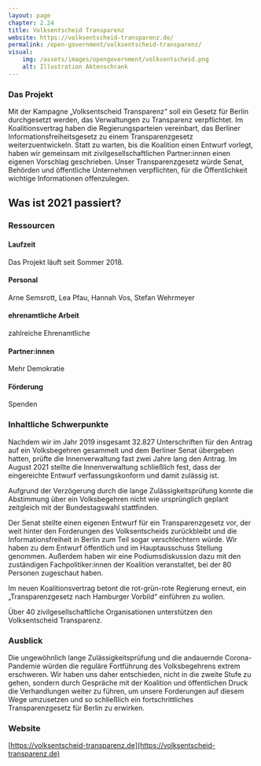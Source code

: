 ```yaml
---
layout: page
chapter: 2.24
title: Volksentscheid Transparenz
website: https://volksentscheid-transparenz.de/
permalink: /open-government/volksentscheid-transparenz/
visual:
    img: /assets/images/opengovernment/volksentscheid.png
    alt: Illustration Aktenschrank
---
```


### Das Projekt

Mit der Kampagne „Volksentscheid Transparenz“ soll ein Gesetz für Berlin durchgesetzt werden, das Verwaltungen zu Transparenz verpflichtet. Im Koalitionsvertrag haben die Regierungsparteien vereinbart, das Berliner Informationsfreiheitsgesetz zu einem Transparenzgesetz weiterzuentwickeln. Statt zu warten, bis die Koalition einen Entwurf vorlegt, haben wir gemeinsam mit zivilgesellschaftlichen Partner:innen einen eigenen Vorschlag geschrieben. Unser Transparenzgesetz würde Senat, Behörden und öffentliche Unternehmen verpflichten, für die Öffentlichkeit wichtige Informationen offenzulegen. 

## Was ist 2021 passiert?

### Ressourcen

#### Laufzeit
Das Projekt läuft seit Sommer 2018.

#### Personal
Arne Semsrott, Lea Pfau, Hannah Vos, Stefan Wehrmeyer

#### ehrenamtliche Arbeit
zahlreiche Ehrenamtliche

#### Partner:innen
Mehr Demokratie

#### Förderung
Spenden

### Inhaltliche Schwerpunkte

Nachdem wir im Jahr 2019 insgesamt 32.827 Unterschriften für den Antrag auf ein Volksbegehren gesammelt und dem Berliner Senat übergeben hatten, prüfte die Innenverwaltung fast zwei Jahre lang den Antrag. Im August 2021 stellte die Innenverwaltung schließlich fest, dass der eingereichte Entwurf verfassungskonform und damit zulässig ist.

Aufgrund der Verzögerung durch die lange Zulässigkeitsprüfung konnte die Abstimmung über ein Volksbegehren nicht wie ursprünglich geplant zeitgleich mit der Bundestagswahl stattfinden.

Der Senat stellte einen eigenen Entwurf für ein Transparenzgesetz vor, der weit hinter den Forderungen des Volksentscheids zurückbleibt und die Informationsfreiheit in Berlin zum Teil sogar verschlechtern würde. Wir haben zu dem Entwurf öffentlich und im Hauptausschuss Stellung genommen. Außerdem haben wir eine Podiumsdiskussion dazu mit den zuständigen Fachpolitiker:innen der Koalition veranstaltet, bei der 80 Personen zugeschaut haben.

Im neuen Koalitionsvertrag betont die rot-grün-rote Regierung erneut, ein „Transparenzgesetz nach Hamburger Vorbild“ einführen zu wollen.

Über 40 zivilgesellschaftliche Organisationen unterstützen den Volksentscheid Transparenz.


### Ausblick

Die ungewöhnlich lange Zulässigkeitsprüfung und die andauernde Corona-Pandemie würden die reguläre Fortführung des Volksbegehrens extrem erschweren. Wir haben uns daher entschieden, nicht in die zweite Stufe zu gehen, sondern durch Gespräche mit der Koalition und öffentlichen Druck die Verhandlungen weiter zu führen, um unsere Forderungen auf diesem Wege umzusetzen und so schließlich ein fortschrittliches Transparenzgesetz für Berlin zu erwirken.


### Website

[https://volksentscheid-transparenz.de](https://volksentscheid-transparenz.de)
